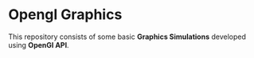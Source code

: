 # Opengl Graphics

This repository consists of some basic **Graphics Simulations** developed using **OpenGl API**.
